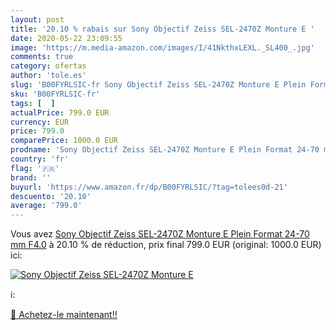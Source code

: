 ```yaml
---
layout: post
title: '20.10 % rabais sur Sony Objectif Zeiss SEL-2470Z Monture E '
date: 2020-05-22 23:09:55
image: 'https://m.media-amazon.com/images/I/41NkthxLEXL._SL400_.jpg'
comments: true
category: ofertas
author: 'tole.es'
slug: 'B00FYRLSIC-fr Sony Objectif Zeiss SEL-2470Z Monture E Plein Format 24-70...'
sku: 'B00FYRLSIC-fr'
tags: [  ]
actualPrice: 799.0 EUR
currency: EUR
price: 799.0
comparePrice: 1000.0 EUR
prodname: 'Sony Objectif Zeiss SEL-2470Z Monture E Plein Format 24-70 mm F4.0'
country: 'fr'
flag: '🇫🇷'
brand: ''
buyurl: 'https://www.amazon.fr/dp/B00FYRLSIC/?tag=tolees0d-21'
descuento: '20.10'
average: '799.0'
---
```


Vous avez [Sony Objectif Zeiss SEL-2470Z Monture E Plein Format 24-70 mm F4.0](https://www.amazon.fr/dp/B00FYRLSIC/?tag=tolees0d-21)  à  20.10 % de réduction, prix final  799.0 EUR (original: 1000.0 EUR) ici:

[![Sony Objectif Zeiss SEL-2470Z Monture E ](https://m.media-amazon.com/images/I/41NkthxLEXL._SL400_.jpg)](https://www.amazon.fr/dp/B00FYRLSIC/?tag=tolees0d-21)

ℹ️:


[🛒 Achetez-le maintenant!!](https://www.amazon.fr/dp/B00FYRLSIC/?tag=tolees0d-21)
